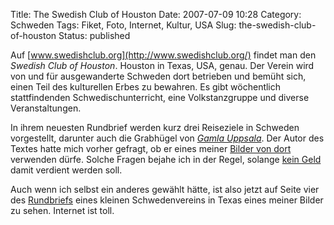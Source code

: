 Title: The Swedish Club of Houston
Date: 2007-07-09 10:28
Category: Schweden
Tags: Fiket, Foto, Internet, Kultur, USA
Slug: the-swedish-club-of-houston
Status: published

Auf [www.swedishclub.org](http://www.swedishclub.org/) findet man den
*Swedish Club of Houston*. Houston in Texas, USA, genau. Der Verein wird
von und für ausgewanderte Schweden dort betrieben und bemüht sich, einen
Teil des kulturellen Erbes zu bewahren. Es gibt wöchentlich
stattfindenden Schwedischunterricht, eine Volkstanzgruppe und diverse
Veranstaltungen.

In ihrem neuesten Rundbrief werden kurz drei Reiseziele in Schweden
vorgestellt, darunter auch die Grabhügel von [*Gamla
Uppsala*](http://www.fiket.de/2007/06/05/gamla-uppsala/). Der Autor des
Textes hatte mich vorher gefragt, ob er eines meiner [Bilder von
dort](http://thomasmarquart.net/gallery/gamla-upps-hog/index.html)
verwenden dürfe. Solche Fragen bejahe ich in der Regel, solange [kein
Geld](http://creativecommons.org/licenses/by-nc-sa/3.0/deed.de) damit
verdient werden soll.

Auch wenn ich selbst ein anderes gewählt hätte, ist also jetzt auf Seite
vier des [Rundbriefs](http://www.swedishclub.org/JulAug07.pdf) eines
kleinen Schwedenvereins in Texas eines meiner Bilder zu sehen. Internet
ist toll.

